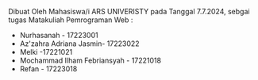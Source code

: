 Dibuat Oleh Mahasiswa/i ARS UNIVERISTY pada Tanggal 7.7.2024, sebgai tugas Matakuliah Pemrograman Web :
- Nurhasanah   - 17223001
- Az'zahra Adriana Jasmin- 17223022
- Melki -17221021
- Mochammad Ilham Febriansyah - 17221018
-  Refan - 17223018
